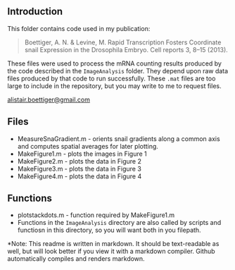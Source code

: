 ## Introduction

This folder contains code used in my publication:

> Boettiger, A. N. & Levine, M. Rapid Transcription Fosters Coordinate snail Expression in the Drosophila Embryo. Cell reports 3, 8–15 (2013).

These files were used to process the mRNA counting results produced by the code described in the `ImageAnalysis` folder.  They depend upon raw data files produced by that code to run successfully.  These `.mat` files are too large to include in the repository, but you may write to me to request files.

alistair.boettiger@gmail.com

## Files
* MeasureSnaGradient.m - orients snail gradients along a common axis and computes spatial averages for later plotting. 
* MakeFigure1.m - plots the images in Figure 1
* MakeFigure2.m - plots the data in Figure 2
* MakeFigure3.m  - plots the data in Figure 3
* MakeFigure4.m - plots the data in Figure 4

## Functions
* plotstackdots.m - function required by MakeFigure1.m
* Functions in the `ImageAnalysis` directory are also called by scripts and functiosn in this directory, so you will want both in you filepath.




*Note: This readme is written in markdown.  It should be text-readable as well, but will look better if you view it with a markdown compiler.  Github automatically compiles and renders markdown.  
